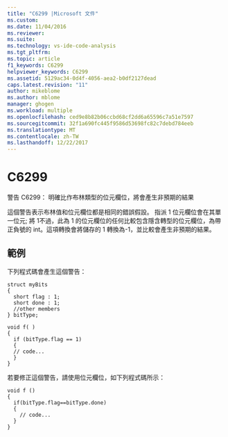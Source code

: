 ```yaml
---
title: "C6299 |Microsoft 文件"
ms.custom: 
ms.date: 11/04/2016
ms.reviewer: 
ms.suite: 
ms.technology: vs-ide-code-analysis
ms.tgt_pltfrm: 
ms.topic: article
f1_keywords: C6299
helpviewer_keywords: C6299
ms.assetid: 5129ac34-0d4f-4056-aea2-b0df2127dead
caps.latest.revision: "11"
author: mikeblome
ms.author: mblome
manager: ghogen
ms.workload: multiple
ms.openlocfilehash: ced9e8b82b06ccbd68cf2dd6a65596c7a51e7597
ms.sourcegitcommit: 32f1a690fc445f9586d53698fc82c7debd784eeb
ms.translationtype: MT
ms.contentlocale: zh-TW
ms.lasthandoff: 12/22/2017
---
```

# <a name="c6299"></a>C6299
警告 C6299： 明確比作布林類型的位元欄位，將會產生非預期的結果  
  
 這個警告表示布林值和位元欄位都是相同的錯誤假設。 指派 1 位元欄位會在其單一位元; 將 1不過，此為 1 的位元欄位的任何比較包含隱含轉型的位元欄位，為帶正負號的 int。這項轉換會將儲存的 1 轉換為-1，並比較會產生非預期的結果。  
  
## <a name="example"></a>範例  
 下列程式碼會產生這個警告：  
  
```  
struct myBits  
{  
  short flag : 1;  
  short done : 1;  
  //other members  
} bitType;  
  
void f( )  
{  
  if (bitType.flag == 1)   
  {  
  // code...  
  }  
}  
```  
  
 若要修正這個警告，請使用位元欄位，如下列程式碼所示：  
  
```  
void f ()  
{  
  if(bitType.flag==bitType.done)  
  {  
    // code...  
  }  
}  
```